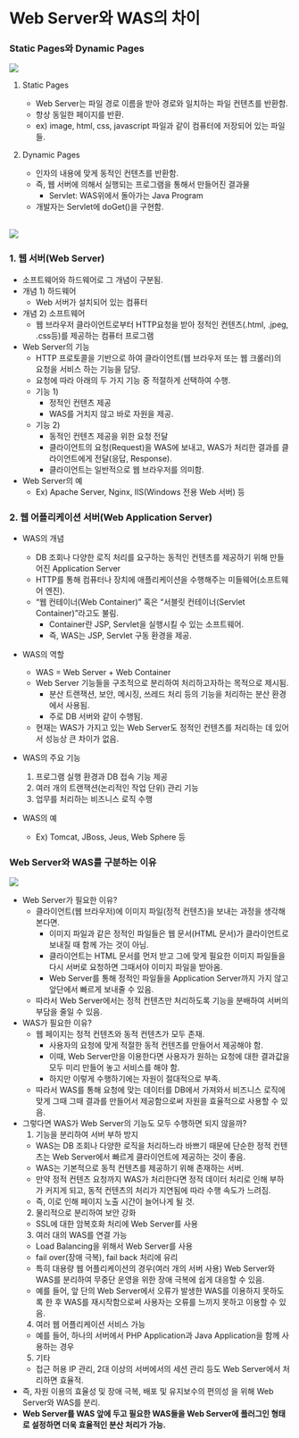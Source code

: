 # Web Server와 WAS의 차이

### Static Pages와 Dynamic Pages

<img src="https://github.com/myeon0109/06CSSTUDY/blob/d9787f27a34b3f2e53271f93c005511e0fe99dea/image/static-vs-dynamic.png">

1. Static Pages
   - Web Server는 파일 경로 이름을 받아 경로와 일치하는 파일 컨텐츠를 반환함.
   - 항상 동일한 페이지를 반환.
   - ex) image, html, css, javascript 파일과 같이 컴퓨터에 저장되어 있는 파일들.
  
2. Dynamic Pages
   - 인자의 내용에 맞게 동적인 컨텐츠를 반환함.
   - 즉, 웹 서버에 의해서 실행되는 프로그램을 통해서 만들어진 결과물
      * Servlet: WAS위에서 돌아가는 Java Program
   - 개발자는 Servlet에 doGet()을 구현함.

<br>
<img src="https://github.com/myeon0109/06CSSTUDY/blob/d9787f27a34b3f2e53271f93c005511e0fe99dea/image/was-vs-ws.png">

### 1. 웹 서버(Web Server)

- 소프트웨어와 하드웨어로 그 개념이 구분됨.
- 개념 1) 하드웨어
    - Web 서버가 설치되어 있는 컴퓨터
- 개념 2) 소프트웨어
    - 웹 브라우저 클라이언트로부터 HTTP요청을 받아 정적인 컨텐츠(.html, .jpeg, .css등)를 제공하는 컴퓨터 프로그램
- Web Server의 기능
  - HTTP 프로토콜을 기반으로 하여 클라이언트(웹 브라우저 또는 웹 크롤러)의 요청을 서비스 하는 기능을 담당.
  - 요청에 따라 아래의 두 가지 기능 중 적절하게 선택하여 수행.
  - 기능 1)
    - 정적인 컨텐츠 제공
    - WAS를 거치지 않고 바로 자원을 제공.
  - 기능 2)
    - 동적인 컨텐츠 제공을 위한 요청 전달
    - 클라이언트의 요청(Request)을 WAS에 보내고, WAS가 처리한 결과를 클라이언트에게 전달(응답, Response).
    - 클라이언트는 일반적으로 웹 브라우저를 의미함.
- Web Server의 예
  - Ex) Apache Server, Nginx, IIS(Windows 전용 Web 서버) 등

### 2. 웹 어플리케이션 서버(Web Application Server)

- WAS의 개념
  - DB 조회나 다양한 로직 처리를 요구하는 동적인 컨텐츠를 제공하기 위해 만들어진 Application Server
  - HTTP를 통해 컴퓨터나 장치에 애플리케이션을 수행해주는 미들웨어(소프트웨어 엔진).
  - “웹 컨테이너(Web Container)” 혹은 “서블릿 컨테이너(Servlet Container)”라고도 불림.
    - Container란 JSP, Servlet을 실행시킬 수 있는 소프트웨어.
    - 즉, WAS는 JSP, Servlet 구동 환경을 제공.

- WAS의 역할
  - WAS = Web Server + Web Container
  - Web Server 기능들을 구조적으로 분리하여 처리하고자하는 목적으로 제시됨.
    - 분산 트랜잭션, 보안, 메시징, 쓰레드 처리 등의 기능을 처리하는 분산 환경에서 사용됨.
    - 주로 DB 서버와 같이 수행됨.
  - 현재는 WAS가 가지고 있는 Web Server도 정적인 컨텐츠를 처리하는 데 있어서 성능상 큰 차이가 없음.
- WAS의 주요 기능
  1) 프로그램 실행 환경과 DB 접속 기능 제공
  2) 여러 개의 트랜잭션(논리적인 작업 단위) 관리 기능
  3) 업무를 처리하는 비즈니스 로직 수행
- WAS의 예
    - Ex) Tomcat, JBoss, Jeus, Web Sphere 등
 
### Web Server와 WAS를 구분하는 이유

<img src="https://github.com/myeon0109/06CSSTUDY/blob/d9787f27a34b3f2e53271f93c005511e0fe99dea/image/was-vs-ws2.png">

- Web Server가 필요한 이유?
  - 클라이언트(웹 브라우저)에 이미지 파일(정적 컨텐츠)을 보내는 과정을 생각해본다면.
    - 이미지 파일과 같은 정적인 파일들은 웹 문서(HTML 문서)가 클라이언트로 보내질 때 함께 가는 것이 아님.
    - 클라이언트는 HTML 문서를 먼저 받고 그에 맞게 필요한 이미지 파일들을 다시 서버로 요청하면 그때서야 이미지 파일을 받아옴.
    - Web Server를 통해 정적인 파일들을 Application Server까지 가지 않고 앞단에서 빠르게 보내줄 수 있음.
  - 따라서 Web Server에서는 정적 컨텐츠만 처리하도록 기능을 분배하여 서버의 부담을 줄일 수 있음.
- WAS가 필요한 이유?
  - 웹 페이지는 정적 컨텐츠와 동적 컨텐츠가 모두 존재.
    - 사용자의 요청에 맞게 적절한 동적 컨텐츠를 만들어서 제공해야 함.
    - 이때, Web Server만을 이용한다면 사용자가 원하는 요청에 대한 결과값을 모두 미리 만들어 놓고 서비스를 해야 함.
    - 하지만 이렇게 수행하기에는 자원이 절대적으로 부족.
  - 따라서 WAS를 통해 요청에 맞는 데이터를 DB에서 가져와서 비즈니스 로직에 맞게 그때 그때 결과를 만들어서 제공함으로써 자원을 효율적으로 사용할 수 있음.
- 그렇다면 WAS가 Web Server의 기능도 모두 수행하면 되지 않을까?
  1) 기능을 분리하여 서버 부하 방지
    - WAS는 DB 조회나 다양한 로직을 처리하느라 바쁘기 때문에 단순한 정적 컨텐츠는 Web Server에서 빠르게 클라이언트에 제공하는 것이 좋음.
    - WAS는 기본적으로 동적 컨텐츠를 제공하기 위해 존재하는 서버.
    - 만약 정적 컨텐츠 요청까지 WAS가 처리한다면 정적 데이터 처리로 인해 부하가 커지게 되고, 동적 컨텐츠의 처리가 지연됨에 따라 수행 속도가 느려짐.
    - 즉, 이로 인해 페이지 노출 시간이 늘어나게 될 것.
  2) 물리적으로 분리하여 보안 강화
    - SSL에 대한 암복호화 처리에 Web Server를 사용
  3) 여러 대의 WAS를 연결 가능
    - Load Balancing을 위해서 Web Server를 사용
    - fail over(장애 극복), fail back 처리에 유리
    - 특히 대용량 웹 어플리케이션의 경우(여러 개의 서버 사용) Web Server와 WAS를 분리하여 무중단 운영을 위한 장애 극복에 쉽게 대응할 수 있음.
    - 예를 들어, 앞 단의 Web Server에서 오류가 발생한 WAS를 이용하지 못하도록 한 후 WAS를 재시작함으로써 사용자는 오류를 느끼지 못하고 이용할 수 있음.
  4) 여러 웹 어플리케이션 서비스 가능
    - 예를 들어, 하나의 서버에서 PHP Application과 Java Application을 함께 사용하는 경우
  5) 기타
    - 접근 허용 IP 관리, 2대 이상의 서버에서의 세션 관리 등도 Web Server에서 처리하면 효율적.
- 즉, 자원 이용의 효율성 및 장애 극복, 배포 및 유지보수의 편의성 을 위해 Web Server와 WAS를 분리.
- **Web Server를 WAS 앞에 두고 필요한 WAS들을 Web Server에 플러그인 형태로 설정하면 더욱 효율적인 분산 처리가 가능.**
